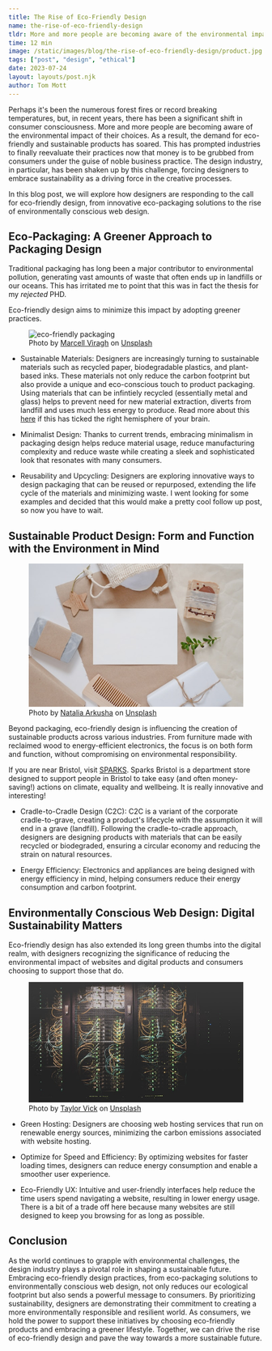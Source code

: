 ```yaml
---
title: The Rise of Eco-Friendly Design
name: the-rise-of-eco-friendly-design
tldr: More and more people are becoming aware of the environmental impact of their choices. As a result, the demand for eco-friendly and sustainable products has soared.
time: 12 min
image: /static/images/blog/the-rise-of-eco-friendly-design/product.jpg
tags: ["post", "design", "ethical"]
date: 2023-07-24
layout: layouts/post.njk
author: Tom Mott
---
```


Perhaps it's been the numerous forest fires or record breaking temperatures, but, in recent years, there has been a significant shift in consumer consciousness. More and more people are becoming aware of the environmental impact of their choices. As a result, the demand for eco-friendly and sustainable products has soared. This has prompted industries to finally reevaluate their practices now that money is to be grubbed from consumers under the guise of noble business practice. The design industry, in particular, has been shaken up by this challenge, forcing designers to embrace sustainability as a driving force in the creative processes.

In this blog post, we will explore how designers are responding to the call for eco-friendly design, from innovative eco-packaging solutions to the rise of environmentally conscious web design.

## Eco-Packaging: A Greener Approach to Packaging Design

Traditional packaging has long been a major contributor to environmental pollution, generating vast amounts of waste that often ends up in landfills or our oceans. This has irritated me to point that this was in fact the thesis for my _rejected_ PHD.

Eco-friendly design aims to minimize this impact by adopting greener practices.

<figure>
	<img class="case-img" src="/static/images/blog/the-rise-of-eco-friendly-design/packaging.jpg" alt="eco-friendly packaging">
	<figcaption>Photo by <a href="https://unsplash.com/@marcellviragh?utm_source=unsplash&utm_medium=referral&utm_content=creditCopyText">Marcell Viragh</a> on <a href="https://unsplash.com/photos/3ah83oHlmKc?utm_source=unsplash&utm_medium=referral&utm_content=creditCopyText">Unsplash</a>
  </figcaption>
</figure>

-   Sustainable Materials: Designers are increasingly turning to sustainable materials such as recycled paper, biodegradable plastics, and plant-based inks. These materials not only reduce the carbon footprint but also provide a unique and eco-conscious touch to product packaging. Using materials that can be infintiely recycled (essentially metal and glass) helps to prevent need for new material extraction, diverts from landfill and uses much less energy to produce. Read more about this [here](https://lochtree.com/blogs/blog/infinitely-recyclable-materials-what-are-they-and-does-it-matter) if this has ticked the right hemisphere of your brain.

-   Minimalist Design: Thanks to current trends, embracing minimalism in packaging design helps reduce material usage, reduce manufacturing complexity and reduce waste while creating a sleek and sophisticated look that resonates with many consumers.

-   Reusability and Upcycling: Designers are exploring innovative ways to design packaging that can be reused or repurposed, extending the life cycle of the materials and minimizing waste. I went looking for some examples and decided that this would make a pretty cool follow up post, so now you have to wait.

## Sustainable Product Design: Form and Function with the Environment in Mind

<figure>
	<img class="case-img" src="/static/images/blog/the-rise-of-eco-friendly-design/product.jpg" alt="eco-friendly packaging">
	<figcaption>Photo by <a href="https://unsplash.com/@nataliarkush?utm_source=unsplash&utm_medium=referral&utm_content=creditCopyText">Natalia Arkusha</a> on <a href="https://unsplash.com/photos/FT66WdCR27E?utm_source=unsplash&utm_medium=referral&utm_content=creditCopyText">Unsplash</a></figcaption>
</figure>

Beyond packaging, eco-friendly design is influencing the creation of sustainable products across various industries. From furniture made with reclaimed wood to energy-efficient electronics, the focus is on both form and function, without compromising on environmental responsibility.

If you are near Bristol, visit [SPARKS](https://sparksbristol.co.uk/). Sparks Bristol is a department store designed to support people in Bristol to take easy (and often money-saving!) actions on climate, equality and wellbeing. It is really innovative and interesting!

-   Cradle-to-Cradle Design (C2C): C2C is a variant of the corporate cradle-to-grave, creating a product's lifecycle with the assumption it will end in a grave (landfill). Following the cradle-to-cradle approach, designers are designing products with materials that can be easily recycled or biodegraded, ensuring a circular economy and reducing the strain on natural resources.

-   Energy Efficiency: Electronics and appliances are being designed with energy efficiency in mind, helping consumers reduce their energy consumption and carbon footprint.

## Environmentally Conscious Web Design: Digital Sustainability Matters

Eco-friendly design has also extended its long green thumbs into the digital realm, with designers recognizing the significance of reducing the environmental impact of websites and digital products and consumers choosing to support those that do.

<figure>
	<img class="case-img" src="/static/images/blog/the-rise-of-eco-friendly-design/server.jpg" alt="servers at data center">
	<figcaption>Photo by <a href="https://unsplash.com/@tvick?utm_source=unsplash&utm_medium=referral&utm_content=creditCopyText">Taylor Vick</a> on <a href="https://unsplash.com/photos/M5tzZtFCOfs?utm_source=unsplash&utm_medium=referral&utm_content=creditCopyText">Unsplash</a>
  </figcaption>
</figure>

-   Green Hosting: Designers are choosing web hosting services that run on renewable energy sources, minimizing the carbon emissions associated with website hosting.

-   Optimize for Speed and Efficiency: By optimizing websites for faster loading times, designers can reduce energy consumption and enable a smoother user experience.

-   Eco-Friendly UX: Intuitive and user-friendly interfaces help reduce the time users spend navigating a website, resulting in lower energy usage. There is a bit of a trade off here because many websites are still designed to keep you browsing for as long as possible.

## Conclusion

As the world continues to grapple with environmental challenges, the design industry plays a pivotal role in shaping a sustainable future. Embracing eco-friendly design practices, from eco-packaging solutions to environmentally conscious web design, not only reduces our ecological footprint but also sends a powerful message to consumers. By prioritizing sustainability, designers are demonstrating their commitment to creating a more environmentally responsible and resilient world. As consumers, we hold the power to support these initiatives by choosing eco-friendly products and embracing a greener lifestyle. Together, we can drive the rise of eco-friendly design and pave the way towards a more sustainable future.
